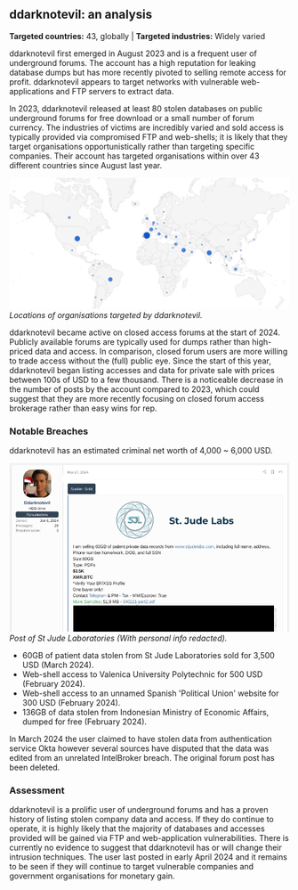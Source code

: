 ## ddarknotevil: an analysis

**Targeted countries:** 43, globally | **Targeted industries:** Widely varied

ddarknotevil first emerged in August 2023 and is a frequent user of underground forums. The account has a high reputation for leaking database dumps but has more recently pivoted to selling remote access for profit. ddarknotevil appears to target networks with vulnerable web-applications and FTP servers to extract data.

In 2023, ddarknotevil released at least 80 stolen databases on public underground forums for free download or a small number of forum currency. The industries of victims are incredibly varied and sold access is typically provided via compromised FTP and web-shells; it is likely that they target organisations opportunistically rather than targeting specific companies. Their account has targeted organisations within over 43 different countries since August last year.

![Countries targeted by ddarknotevil](/assets/2024-04-28-ddarknotevil:-an-analysis/country_hits.png)
*Locations of organisations targeted by ddarknotevil.*

ddarknotevil became active on closed access forums at the start of 2024. Publicly available forums are typically used for dumps rather than high-priced data and access. In comparison, closed forum users are more willing to trade access without the (full) public eye. Since the start of this year, ddarknotevil began listing accesses and data for private sale with prices between 100s of USD to a few thousand. There is a noticeable decrease in the number of posts by the account compared to 2023, which could suggest that they are more recently focusing on closed forum access brokerage rather than easy wins for rep.

### Notable Breaches

ddarknotevil has an estimated criminal net worth of 4,000 ~ 6,000 USD.

![Post of St Jude Laboratories (Sample redacted)](/assets/2024-04-28-ddarknotevil:-an-analysis/st_jude_labs.png)
*Post of St Jude Laboratories (With personal info redacted).*

- 60GB of patient data stolen from St Jude Laboratories sold for 3,500 USD (March 2024).
- Web-shell access to Valenica University Polytechnic for 500 USD (February 2024).
- Web-shell access to an unnamed Spanish 'Political Union' website for 300 USD (February 2024).
- 136GB of data stolen from Indonesian Ministry of Economic Affairs, dumped for free (February 2024).

In March 2024 the user claimed to have stolen data from authentication service Okta however several sources have disputed that the data was edited from an unrelated IntelBroker breach. The original forum post has been deleted.

### Assessment

ddarknotevil is a prolific user of underground forums and has a proven history of listing stolen company data and access. If they do continue to operate, it is highly likely that the majority of databases and accesses provided will be gained via FTP and web-application vulnerabilities. There is currently no evidence to suggest that ddarknotevil has or will change their intrusion techniques. The user last posted in early April 2024 and it remains to be seen if they will continue to target vulnerable companies and government organisations for monetary gain.